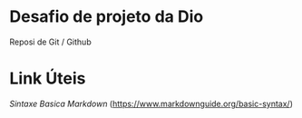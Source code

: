 # Desafio de projeto da Dio
Reposi de Git / Github

# <h1>Link  Úteis</h1>
<em>Sintaxe Basica Markdown</em> (https://www.markdownguide.org/basic-syntax/)
